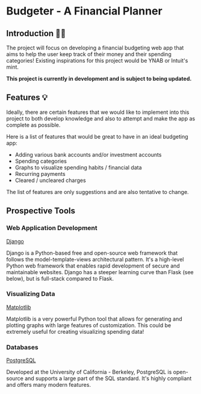 # Budgeter - A Financial Planner
## Introduction 👋🏼
The project will focus on developing a financial budgeting web app that aims to 
help the user keep track of their money and their spending categories!
Existing inspirations for this project would be YNAB or Intuit's mint.

<b>This project is currently in development and is subject to being updated.</b>

## Features 💡
Ideally, there are certain features that we would like to implement into this project 
to both develop knowledge and also to attempt and make the app as complete as possible.

Here is a list of features that would be great to have in an ideal budgeting app:

- Adding various bank accounts and/or investment accounts
- Spending categories
- Graphs to visualize spending habits / financial data
- Recurring payments
- Cleared / uncleared charges

The list of features are only suggestions and are also tentative to change.

## Prospective Tools

### Web Application Development
[Django](https://www.youtube.com/playlist?list=PL-osiE80TeTtoQCKZ03TU5fNfx2UY6U4p)

Django is a Python-based free and open-source web framework that follows the 
model-template-views architectural pattern. It's a high-level Python web framework 
that enables rapid development of secure and maintainable websites. Django has a 
steeper learning curve than Flask (see below), but is full-stack compared to Flask.

### Visualizing Data
[Matplotlib](https://matplotlib.org/)

Matplotlib is a very powerful Python tool that allows for generating and plotting 
graphs with large features of customization. This could be extremely useful for 
creating visualizing spending data!

### Databases
[PostgreSQL](https://www.postgresql.org/)

Developed at the University of California - Berkeley, PostgreSQL is open-source 
and supports a large part of the SQL standard. It's highly compliant and offers 
many modern features.
